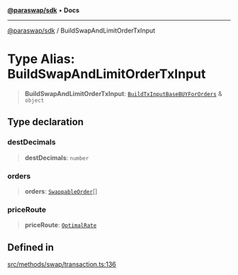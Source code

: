 [**@paraswap/sdk**](../README.md) • **Docs**

***

[@paraswap/sdk](../globals.md) / BuildSwapAndLimitOrderTxInput

# Type Alias: BuildSwapAndLimitOrderTxInput

> **BuildSwapAndLimitOrderTxInput**: [`BuildTxInputBaseBUYForOrders`](../-internal-/type-aliases/BuildTxInputBaseBUYForOrders.md) & `object`

## Type declaration

### destDecimals

> **destDecimals**: `number`

### orders

> **orders**: [`SwappableOrder`](SwappableOrder.md)[]

### priceRoute

> **priceRoute**: [`OptimalRate`](OptimalRate.md)

## Defined in

[src/methods/swap/transaction.ts:136](https://github.com/paraswap/paraswap-sdk/blob/master/src/methods/swap/transaction.ts#L136)
